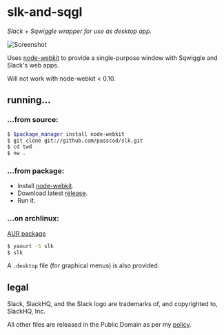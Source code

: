 # slk-and-sqgl

_Slack + Sqwiggle wrapper for use as desktop app._

![Screenshot](http://i.imgur.com/6B8llwY.png)

Uses [node-webkit] to provide a single-purpose window
with Sqwiggle and Slack's web apps.

Will not work with node-webkit < 0.10.

[node-webkit]: https://github.com/rogerwang/node-webkit
[release]: https://github.com/passcod/slk/releases

## running…

### …from source:

```bash
$ $package_manager install node-webkit
$ git clone git://github.com/passcod/slk.git
$ cd twd
$ nw .
```

### …from package:

- Install [node-webkit].
- Download latest [release].
- Run it.

### …on archlinux:

[AUR package](https://aur.archlinux.org/packages/slk)

```bash
$ yaourt -S slk
$ slk
```

A `.desktop` file (for graphical menus) is also provided.

## legal

Slack, SlackHQ, and the Slack logo are trademarks
of, and copyrighted to, SlackHQ, Inc.

All other files are released in the Public Domain as per
my [policy](https://passcod.name/PUBLIC.txt).
